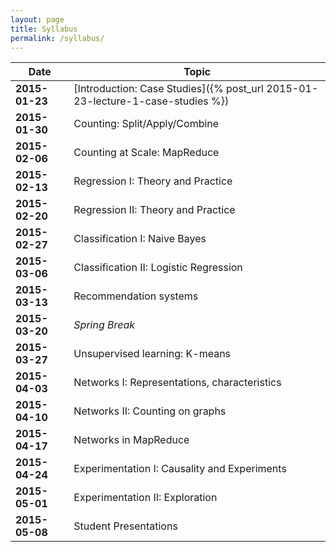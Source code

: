 ```yaml
---
layout: page
title: Syllabus
permalink: /syllabus/
---
```


|Date|Topic|
|----|-----|
|**2015-01-23**|[Introduction: Case Studies]({% post_url 2015-01-23-lecture-1-case-studies %})|
|**2015-01-30**|Counting: Split/Apply/Combine|
|**2015-02-06**|Counting at Scale: MapReduce|
|**2015-02-13**|Regression I: Theory and Practice|
|**2015-02-20**|Regression II: Theory and Practice|
|**2015-02-27**|Classification I: Naive Bayes|
|**2015-03-06**|Classification II: Logistic Regression|
|**2015-03-13**|Recommendation systems|
|**2015-03-20**|*Spring Break*|
|**2015-03-27**|Unsupervised learning: K-means|
|**2015-04-03**|Networks I: Representations, characteristics|
|**2015-04-10**|Networks II: Counting on graphs|
|**2015-04-17**|Networks in MapReduce|
|**2015-04-24**|Experimentation I: Causality and Experiments|
|**2015-05-01**|Experimentation II: Exploration|
|**2015-05-08**|Student Presentations|
